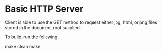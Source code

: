# Basic HTTP Server 
Client is able to use the GET method to request either jpg, html, or png files stored in the document root supplied.

To build, run the following.

make clean
make




